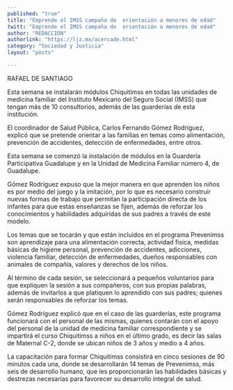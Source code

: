 ```yaml
---
published: "true"
title: "Emprende el IMSS campaña de  orientación a menores de edad"
twitt: "Emprende el IMSS campaña de  orientación a menores de edad"
author: "REDACCION"
authorlink: "https://ljz.mx/acercade.html"
category: "Sociedad y Justicia"
layout: "posts"

---
```



  RAFAEL DE SANTIAGO



  Esta semana se instalarán módulos Chiquitimss en todas las unidades de medicina familiar del Instituto Mexicano del Seguro Social (IMSS) que tengan más de 10 consultorios, además de las guarderías de esta institución.



  El coordinador de Salud Pública, Carlos Fernando Gómez Rodríguez, explicó que se pretende orientar a las familias en temas como alimentación, prevención de accidentes, detección de enfermedades, entre otros.



  Esta semana se comenzó la instalación de módulos en la Guardería Participativa Guadalupe y en la Unidad de Medicina Familiar número 4, de Guadalupe.



  Gómez Rodríguez expuso que la mejor manera en que aprenden los niños es por medio del juego y la imitación, por lo que es necesario construir nuevas formas de trabajo que permitan la participación directa de los infantes para que estas enseñanzas se fijen, además de reforzar los conocimientos y habilidades adquiridas de sus padres a través de este modelo.



  Los temas que se tocarán y que están incluidos en el programa Prevenimss son aprendizaje para una alimentación correcta, actividad física, medidas básicas de higiene personal, prevención de accidentes, adicciones, violencia familiar, detección de enfermedades, dueños responsables con animales de compañía, valores y derechos de los niños.



  Al término de cada sesión, se seleccionará a pequeños voluntarios para que expliquen la sesión a sus compañeros, con sus propias palabras, además de invitarlos a que platiquen lo aprendido con sus padres; quienes serán responsables de reforzar los temas.



  Gómez Rodríguez explicó que en el caso de las guarderías, este programa funcionará con el personal de las mismas, quienes contarán con el apoyo del personal de la unidad de medicina familiar correspondiente y se impartirá el curso Chiquitimss a niños en el último grado, es decir las salas de Maternal C-2, donde se ubican niños de 3 años y medio a 4 años.



  La capacitación para formar Chiquitimss consistirá en cinco sesiones de 90 minutos cada una, donde se desarrollarán 14 temas de Prevenimss, más seis de desarrollo humano, que les proporcionarán las habilidades básicas y destrezas necesarias para favorecer su desarrollo integral de salud.

